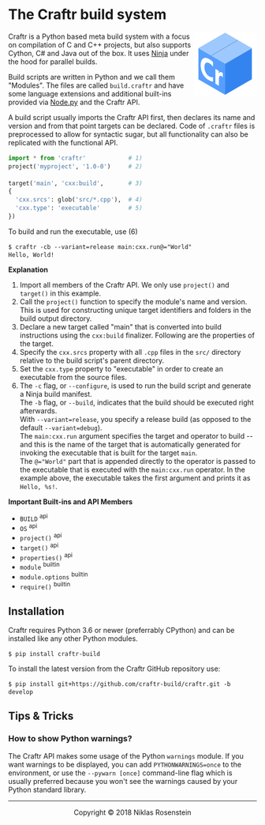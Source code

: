 [Ninja]: https://ninja-build.org/
[Node.py]: https://github.com/nodepy/nodepy

# The Craftr build system

<img align="right" src="logo.png">

Craftr is a Python based meta build system with a focus on compilation of
C and C++ projects, but also supports Cython, C# and Java out of the box.
It uses [Ninja] under the hood for parallel builds.

Build scripts are written in Python and we call them "Modules". The files
are called `build.craftr` and have some language extensions and additional
built-ins provided via [Node.py] and the Craftr API.

A build script usually imports the Craftr API first, then declares its
name and version and from that point targets can be declared. Code of
`.craftr` files is preprocessed to allow for syntactic sugar, but all
functionality can also be replicated with the functional API.

```python
import * from 'craftr'            # 1)
project('myproject', '1.0-0')     # 2)

target('main', 'cxx:build',       # 3)
{
  'cxx.srcs': glob('src/*.cpp'),  # 4)
  'cxx.type': 'executable'        # 5)
})
```

To build and run the executable, use (6)

    $ craftr -cb --variant=release main:cxx.run@="World"
    Hello, World!

__Explanation__

1) Import all members of the Craftr API. We only use `project()` and
   `target()` in this example.
2) Call the `project()` function to specify the module's name and version.
   This is used for constructing unique target identifiers and folders
   in the build output directory.
3) Declare a new target called "main" that is converted into build
   instructions using the `cxx:build` finalizer. Following are the
   properties of the target.
4) Specify the `cxx.srcs` property with all `.cpp` files in the `src/`
   directory relative to the build script's parent directory.
5) Set the `cxx.type` property to "executable" in order to create an
   executable from the source files.
6) The `-c` flag, or `--configure`, is used to run the build script and
   generate a Ninja build manifest.  
   The `-b` flag, or `--build`, indicates that the build should be executed right
   afterwards.  
   With `--variant=release`, you specify a release build (as opposed to the
   default `--variant=debug`).  
   The `main:cxx.run` argument specifies the target and operator to build --
   and this is the name of the target that is automatically generated for
   invoking the executable that is built for the target `main`.  
   The `@="World"` part that is appended directly to the operator is passed
   to the executable that is executed with the `main:cxx.run` operator. In the
   example above, the executable takes the first argument and prints it as
   `Hello, %s!`.

__Important Built-ins and API Members__

- `BUILD` <sup>api</sup>
- `OS` <sup>api</sup>
- `project()` <sup>api</sup>
- `target()` <sup>api</sup>
- `properties()` <sup>api</sup>
- `module` <sup>builtin</sup>
- `module.options` <sup>builtin</sup>
- `require()` <sup>builtin</sup>

## Installation

Craftr requires Python 3.6 or newer (preferrably CPython) and can be installed
like any other Python modules.

    $ pip install craftr-build

To install the latest version from the Craftr GitHub repository use:

    $ pip install git+https://github.com/craftr-build/craftr.git -b develop

## Tips & Tricks

### How to show Python warnings?

The Craftr API makes some usage of the Python `warnings` module. If you want
warnings to be displayed, you can add `PYTHONWARNINGS=once` to the environment,
or use the `--pywarn [once]` command-line flag which is usually preferred
because you won't see the warnings caused by your Python standard library.

---

<p align="center">Copyright &copy; 2018 Niklas Rosenstein</p>
